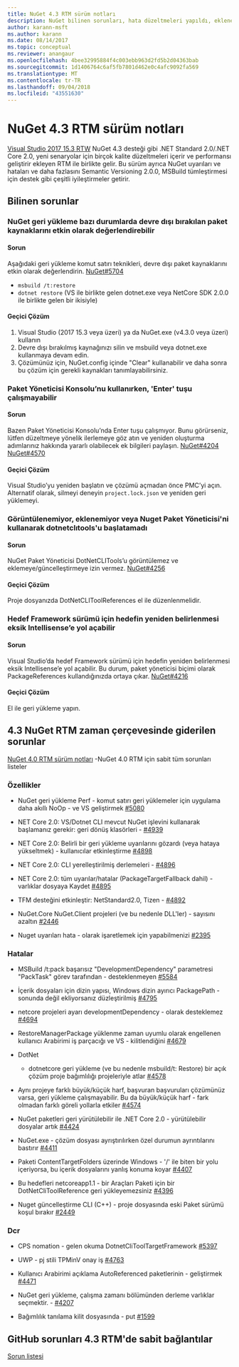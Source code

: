 ```yaml
---
title: NuGet 4.3 RTM sürüm notları
description: NuGet bilinen sorunları, hata düzeltmeleri yapıldı, eklenen özellikler ve dcr 4.3 RTM için sürüm notları.
author: karann-msft
ms.author: karann
ms.date: 08/14/2017
ms.topic: conceptual
ms.reviewer: anangaur
ms.openlocfilehash: 4bee32995884f4c003ebb963d2fd5b2d04363bab
ms.sourcegitcommit: 1d1406764c6af5fb7801d462e0c4afc9092fa569
ms.translationtype: MT
ms.contentlocale: tr-TR
ms.lasthandoff: 09/04/2018
ms.locfileid: "43551630"
---
```

# <a name="nuget-43-rtm-release-notes"></a>NuGet 4.3 RTM sürüm notları

[Visual Studio 2017 15.3 RTW](https://www.visualstudio.com/news/releasenotes/vs2017-relnotes) NuGet 4.3 desteği gibi .NET Standard 2.0/.NET Core 2.0, yeni senaryolar için birçok kalite düzeltmeleri içerir ve performansı geliştirir ekleyen RTM ile birlikte gelir. Bu sürüm ayrıca NuGet uyarıları ve hataları ve daha fazlasını Semantic Versioning 2.0.0, MSBuild tümleştirmesi için destek gibi çeşitli iyileştirmeler getirir.

## <a name="known-issues"></a>Bilinen sorunlar

### <a name="nuget-restore-may-treat-disabled-package-sources-as-enabled-in-some-cases"></a>NuGet geri yükleme bazı durumlarda devre dışı bırakılan paket kaynaklarını etkin olarak değerlendirebilir

#### <a name="issue"></a>Sorun

Aşağıdaki geri yükleme komut satırı teknikleri, devre dışı paket kaynaklarını etkin olarak değerlendirin. [NuGet#5704](https://github.com/NuGet/Home/issues/5704)
- `msbuild /t:restore`
- `dotnet restore` (VS ile birlikte gelen dotnet.exe veya NetCore SDK 2.0.0 ile birlikte gelen bir ikisiyle)

#### <a name="workaround"></a>Geçici Çözüm

1. Visual Studio (2017 15.3 veya üzeri) ya da NuGet.exe (v4.3.0 veya üzeri) kullanın
1. Devre dışı bırakılmış kaynağınızı silin ve msbuild veya dotnet.exe kullanmaya devam edin.
1. Çözümünüz için, NuGet.config içinde "Clear" kullanabilir ve daha sonra bu çözüm için gerekli kaynakları tanımlayabilirsiniz.

### <a name="while-using-package-manager-console-enter-key-may-not-work"></a>Paket Yöneticisi Konsolu’nu kullanırken, 'Enter' tuşu çalışmayabilir

#### <a name="issue"></a>Sorun

Bazen Paket Yöneticisi Konsolu’nda Enter tuşu çalışmıyor. Bunu görürseniz, lütfen düzeltmeye yönelik ilerlemeye göz atın ve yeniden oluşturma adımlarınız hakkında yararlı olabilecek ek bilgileri paylaşın. [NuGet#4204](https://github.com/NuGet/Home/issues/4204) [NuGet#4570](https://github.com/NuGet/Home/issues/4570)

#### <a name="workaround"></a>Geçici Çözüm

Visual Studio’yu yeniden başlatın ve çözümü açmadan önce PMC’yi açın. Alternatif olarak, silmeyi deneyin `project.lock.json` ve yeniden geri yüklemeyi.

### <a name="you-are-unable-to-view-add-or-update-dotnetclitools-using-nuget-package-manager"></a>Görüntülenemiyor, eklenemiyor veya Nuget Paket Yöneticisi'ni kullanarak dotnetclıtools'u başlatamadı

#### <a name="issue"></a>Sorun

NuGet Paket Yöneticisi DotNetCLITools’u görüntülemez ve eklemeye/güncelleştirmeye izin vermez. [NuGet#4256](https://github.com/NuGet/Home/issues/4256)

#### <a name="workaround"></a>Geçici Çözüm

Proje dosyanızda DotNetCLIToolReferences el ile düzenlenmelidir.

### <a name="retargeting-target-framework-version-may-lead-to-incomplete-intellisense"></a>Hedef Framework sürümü için hedefin yeniden belirlenmesi eksik Intellisense’e yol açabilir

#### <a name="issue"></a>Sorun

Visual Studio’da hedef Framework sürümü için hedefin yeniden belirlenmesi eksik Intellisense’e yol açabilir. Bu durum, paket yöneticisi biçimi olarak PackageReferences kullandığınızda ortaya çıkar. [NuGet#4216](https://github.com/NuGet/Home/issues/4216)

#### <a name="workaround"></a>Geçici Çözüm

El ile geri yükleme yapın.

## <a name="issues-fixed-in-nuget-43-rtm-timeframe"></a>4.3 NuGet RTM zaman çerçevesinde giderilen sorunlar

[NuGet 4.0 RTM sürüm notları](../release-notes/nuget-4.0-RTM.md) -NuGet 4.0 RTM için sabit tüm sorunları listeler

### <a name="features"></a>Özellikler

- NuGet geri yükleme Perf - komut satırı geri yüklemeler için uygulama daha akıllı NoOp - ve VS geliştirmek [#5080](https://github.com/NuGet/Home/issues/5080)

- NET Core 2.0: VS/Dotnet CLI mevcut NuGet işlevini kullanarak başlamanız gerekir: geri dönüş klasörleri - [#4939](https://github.com/NuGet/Home/issues/4939)

- NET Core 2.0: Belirli bir geri yükleme uyarılarını gözardı (veya hataya yükseltmek) - kullanıcılar etkinleştirme [#4898](https://github.com/NuGet/Home/issues/4898)

- NET Core 2.0: CLI yerelleştirilmiş derlemeleri - [#4896](https://github.com/NuGet/Home/issues/4896)

- NET Core 2.0: tüm uyarılar/hatalar (PackageTargetFallback dahil) - varlıklar dosyaya Kaydet [#4895](https://github.com/NuGet/Home/issues/4895)

- TFM desteğini etkinleştir: NetStandard2.0, Tizen - [#4892](https://github.com/NuGet/Home/issues/4892)

- NuGet.Core NuGet.Client projeleri (ve bu nedenle DLL'ler) - sayısını azaltın [#2446](https://github.com/NuGet/Home/issues/2446)

- Nuget uyarıları hata - olarak işaretlemek için yapabilmenizi [#2395](https://github.com/NuGet/Home/issues/2395)

### <a name="bugs"></a>Hatalar

- MSBuild /t:pack başarısız "DevelopmentDependency" parametresi "PackTask" görev tarafından - desteklenmeyen [#5584](https://github.com/NuGet/Home/issues/5584)

- İçerik dosyaları için dizin yapısı, Windows dizin ayırıcı PackagePath - sonunda değil ekliyorsanız düzleştirilmiş [#4795](https://github.com/NuGet/Home/issues/4795)

- netcore projeleri ayarı developmentDependency - olarak desteklemez [#4694](https://github.com/NuGet/Home/issues/4694)

- RestoreManagerPackage yüklenme zaman uyumlu olarak engellenen kullanıcı Arabirimi iş parçacığı ve VS - kilitlendiğini [#4679](https://github.com/NuGet/Home/issues/4679)

- DotNet
  - dotnetcore geri yükleme (ve bu nedenle msbuild/t: Restore) bir açık çözüm proje bağımlılığı projeleriyle atlar [#4578](https://github.com/NuGet/Home/issues/4578)

- Aynı projeye farklı büyük/küçük harf, başvuran başvuruları çözümünüz varsa, geri yükleme çalışmayabilir. Bu da büyük/küçük harf - fark olmadan farklı göreli yollarla etkiler [#4574](https://github.com/NuGet/Home/issues/4574)

- NuGet paketleri geri yürütülebilir ile .NET Core 2.0 - yürütülebilir dosyalar artık [#4424](https://github.com/NuGet/Home/issues/4424)

- NuGet.exe - çözüm dosyası ayrıştırılırken özel durumun ayrıntılarını bastırır [#4411](https://github.com/NuGet/Home/issues/4411)

- Paketi ContentTargetFolders üzerinde Windows - '/' ile biten bir yolu içeriyorsa, bu içerik dosyalarını yanlış konuma koyar [#4407](https://github.com/NuGet/Home/issues/4407)

- Bu hedefleri netcoreapp1.1 - bir Araçları Paketi için bir DotNetCliToolReference geri yükleyemezsiniz [#4396](https://github.com/NuGet/Home/issues/4396)

- Nuget güncelleştirme CLI (C++) - proje dosyasında eski Paket sürümü koşul bırakır [#2449](https://github.com/NuGet/Home/issues/2449)

### <a name="dcrs"></a>Dcr

- CPS nomation - gelen okuma DotnetCliToolTargetFramework [#5397](https://github.com/NuGet/Home/issues/5397)

- UWP - pj stili TPMinV onay iş [#4763](https://github.com/NuGet/Home/issues/4763)

- Kullanıcı Arabirimi açıklama AutoReferenced paketlerinin - geliştirmek [#4471](https://github.com/NuGet/Home/issues/4471)

- NuGet geri yükleme, çalışma zamanı bölümünden derleme varlıklar seçmektir. - [#4207](https://github.com/NuGet/Home/issues/4207)

- Bağımlılık tanılama kilit dosyasında - put [#1599](https://github.com/NuGet/Home/issues/1599)

## <a name="links-to-github-issues-fixed-in-43-rtm"></a>GitHub sorunları 4.3 RTM'de sabit bağlantılar

[Sorun listesi](https://github.com/NuGet/Home/issues?q=is%3Aissue+is%3Aclosed+milestone%3A%224.3")
